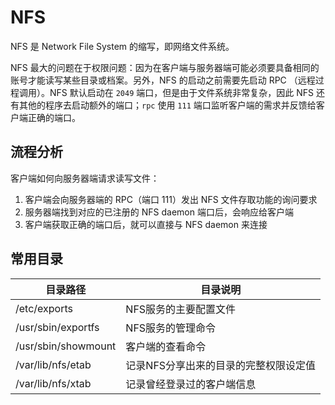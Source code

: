# NFS

NFS 是 Network File System 的缩写，即网络文件系统。

NFS 最大的问题在于权限问题：因为在客户端与服务器端可能必须要具备相同的账号才能读写某些目录或档案。另外，NFS 的启动之前需要先启动 RPC （远程过程调用）。NFS 默认启动在 `2049` 端口，但是由于文件系统非常复杂，因此 NFS 还有其他的程序去启动额外的端口；`rpc` 使用 `111` 端口监听客户端的需求并反馈给客户端正确的端口。

## 流程分析

客户端如何向服务器端请求读写文件：

1. 客户端会向服务器端的 RPC（端口 111）发出 NFS 文件存取功能的询问要求
2. 服务器端找到对应的已注册的 NFS daemon 端口后，会响应给客户端
3. 客户端获取正确的端口后，就可以直接与 NFS daemon 来连接

## 常用目录

| 目录路径            | 目录说明                              |
| ------------------- | ------------------------------------- |
| /etc/exports        | NFS服务的主要配置文件                 |
| /usr/sbin/exportfs  | NFS服务的管理命令                     |
| /usr/sbin/showmount | 客户端的查看命令                      |
| /var/lib/nfs/etab   | 记录NFS分享出来的目录的完整权限设定值 |
| /var/lib/nfs/xtab   | 记录曾经登录过的客户端信息            |
